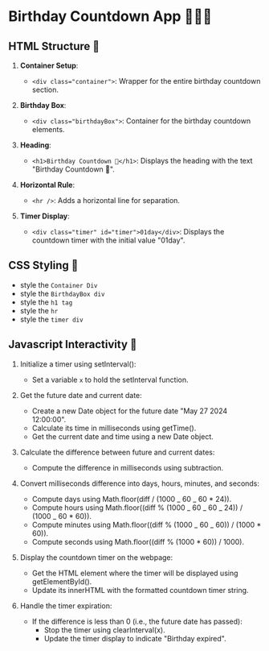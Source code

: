 # Birthday Countdown App 🥂✨🧁

## HTML Structure 🧱

1. **Container Setup**:

   - `<div class="container">`: Wrapper for the entire birthday countdown section.

2. **Birthday Box**:

   - `<div class="birthdayBox">`: Container for the birthday countdown elements.

3. **Heading**:

   - `<h1>Birthday Countdown 🎂</h1>`: Displays the heading with the text "Birthday Countdown 🎂".

4. **Horizontal Rule**:

   - `<hr />`: Adds a horizontal line for separation.

5. **Timer Display**:

   - `<div class="timer" id="timer">01day</div>`: Displays the countdown timer with the initial value "01day".

## CSS Styling 🌈

- style the `Container Div`
- style the `BirthdayBox div`
- style the `h1 tag`
- style the `hr`
- style the `timer div`

## Javascript Interactivity 🚀

1. Initialize a timer using setInterval():

   - Set a variable `x` to hold the setInterval function.

2. Get the future date and current date:

   - Create a new Date object for the future date "May 27 2024 12:00:00".
   - Calculate its time in milliseconds using getTime().
   - Get the current date and time using a new Date object.

3. Calculate the difference between future and current dates:

   - Compute the difference in milliseconds using subtraction.

4. Convert milliseconds difference into days, hours, minutes, and seconds:

   - Compute days using Math.floor(diff / (1000 _ 60 _ 60 \* 24)).
   - Compute hours using Math.floor((diff % (1000 _ 60 _ 60 _ 24)) / (1000 _ 60 \* 60)).
   - Compute minutes using Math.floor((diff % (1000 _ 60 _ 60)) / (1000 \* 60)).
   - Compute seconds using Math.floor((diff % (1000 \* 60)) / 1000).

5. Display the countdown timer on the webpage:

   - Get the HTML element where the timer will be displayed using getElementById().
   - Update its innerHTML with the formatted countdown timer string.

6. Handle the timer expiration:

   - If the difference is less than 0 (i.e., the future date has passed):
     - Stop the timer using clearInterval(x).
     - Update the timer display to indicate "Birthday expired".
